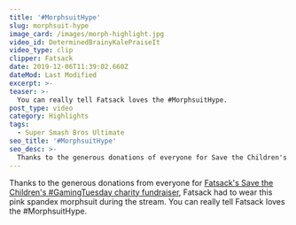 ```yaml
---
title: '#MorphsuitHype'
slug: morphsuit-hype
image_card: /images/morph-highlight.jpg
video_id: DeterminedBrainyKalePraiseIt
video_type: clip
clipper: Fatsack
date: 2019-12-06T11:39:02.660Z
dateMod: Last Modified
excerpt: >-
teaser: >-
  You can really tell Fatsack loves the #MorphsuitHype.
post_type: video
category: Highlights
tags:
  - Super Smash Bros Ultimate
seo_title: '#MorphsuitHype'
seo_desc: >-
  Thanks to the generous donations of everyone for Save the Children's #GamingTuesday fundraiser event Fatsack had to wear this pink spandex morphsuit during the stream. You can really tell Fatsack loves the #MorphsuitHype.
---
```

Thanks to the generous donations from everyone for <a href="/blog/gaming-tuesday-2019/" target="_blank">Fatsack's Save the Children's #GamingTuesday charity fundraiser</a>, Fatsack had to wear this pink spandex morphsuit during the stream. You can really tell Fatsack loves the #MorphsuitHype.
